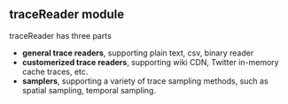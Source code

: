 ## traceReader module 
traceReader has three parts 
* **general trace readers**, supporting plain text, csv, binary reader 
* **customerized trace readers**, supporting wiki CDN, Twitter in-memory cache traces, etc. 
* **samplers**, supporting a variety of trace sampling methods, such as spatial sampling, temporal sampling. 

